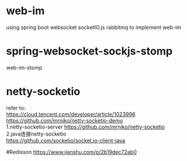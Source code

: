 # web-im
using spring boot websocket socketIO.js rabbitmq to implement web-im

# spring-websocket-sockjs-stomp
web-im-stomp  


# netty-socketio
refer to:  
https://cloud.tencent.com/developer/article/1023996  
https://github.com/mrniko/netty-socketio-demo  
1.netty-socketio-server
https://github.com/mrniko/netty-socketio  
2.java连接netty-socketio  
https://github.com/socketio/socket.io-client-java  


#Redisson
https://www.jianshu.com/p/2b19dec72ab0  
